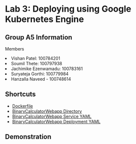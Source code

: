 # Lab 3: Deploying using Google Kubernetes Engine

## Group A5 Information
<p>Members</p>
  <li>Vishan Patel: 100784201</li>
  <li>Soumil Thete: 100797938</li>
  <li>Jachimike Ezenwamadu: 100783161</li>
  <li>Suryateja Gorthi: 100779984</li>
  <li>Hanzalla Naveed - 100748614</li>

## Shortcuts
- [Dockerfile](https://github.com/23Vishan/Software-Quality/blob/main/Lab%202/BinaryCalculatorWebapp/Dockerfile)
- [BinaryCalculatorWebapp Directory](https://github.com/23Vishan/Software-Quality/tree/main/Lab%202/BinaryCalculatorWebapp)
- [BinaryCalculatorWebapp Service YAML](https://github.com/23Vishan/Software-Quality/blob/main/calc-service.yaml)
- [BinaryCalculatorWebapp Deployment YAML](https://github.com/23Vishan/Software-Quality/blob/main/calc-deploy.yaml)

## Demonstration
